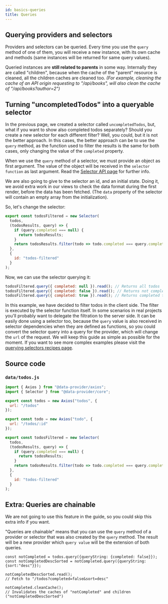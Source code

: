 ```yaml
---
id: basics-queries
title: Queries
---
```


## Querying providers and selectors

Providers and selectors can be queried. Every time you use the `query` method of one of them, you will receive a new instance, with its own cache and methods (same instances will be returned for same query values).

Queried instances are __still related to parents__ in some way. Internally they are called "children", because when the cache of the "parent" resource is cleaned, all the children caches are cleaned too. _(For example, cleaning the cache of an API origin requesting to "/api/books", will also clean the cache of "/api/books?author=2")_

## Turning "uncompletedTodos" into a queryable selector

In the previous page, we created a selector called `uncompletedTodos`, but, what if you want to show also completed todos separately? Should you create a new selector for each different filter? Well, you could, but it is not the better approach. In this cases, the better approach can be to use the `query` method, as the function used to filter the results is the same for both cases, only changing the value of the `completed` property.

When we use the `query` method of a selector, we must provide an object as first argument. The value of the object will be received in the `selector function` as last argument. Read the [Selector API page](api-selector.md) for further info.

We are also going to give to the selector an id, and an initial state. Doing it, we avoid extra work in our views to check the data format during the first render, before the data has been fetched. (The `data` property of the selector will contain an empty array from the initialization).

So, let's change the selector:

```javascript
export const todosFiltered = new Selector(
  todos,
  (todosResults, query) => {
    if (query.completed === null) {
      return todosResults;
    }
    return todosResults.filter(todo => todo.completed === query.completed)
  },
  {
    id: "todos-filtered"
  }
);
```

Now, we can use the selector querying it:

```javascript
todosFiltered.query({ completed: null }).read(); // Returns all todos
todosFiltered.query({ completed: false }).read(); // Returns not completed todos
todosFiltered.query({ completed: true }).read(); // Returns completed todos
```

In this example, we have decided to filter todos in the client side. The filter is executed by the selector function itself. In some scenarios in real projects you'll probably want to delegate the filtration to the server side. It can be easily done using a selector too, because the `query` value is also received in selector dependencies when they are defined as functions, so you could convert the selector query into a query for the provider, which will change the `url` of the request. We will keep this guide as simple as possible for the moment. If you want to see more complex examples please visit the [querying selectors recipes page](recipes-querying-selectors.md).

## Source code

### `data/todos.js`

```javascript
import { Axios } from "@data-provider/axios";
import { Selector } from "@data-provider/core";

export const todos = new Axios("todos", {
  url: "/todos"
});

export const todo = new Axios("todo", {
  url: "/todos/:id"
});

export const todosFiltered = new Selector(
  todos,
  (todosResults, query) => {
    if (query.completed === null) {
      return todosResults;
    }
    return todosResults.filter(todo => todo.completed === query.completed)
  },
  {
    id: "todos-filtered"
  }
);
```

## Extra: Queries are chainable

We are not going to use this feature in the guide, so you could skip this extra info if you want.

"Queries are chainable" means that you can use the `query` method of a provider or selector that was also created by the `query` method. The result will be a new provider which `query value` will be the extension of both queries.

```
const notCompleted = todos.query({queryString: {completed: false}});
const notCompletedDescSorted = notCompleted.query({queryString: {sort:"desc"}});

notCompletedDescSorted.read();
// Fetch to "/todos?completed=false&sort=desc"

notCompleted.cleanCache();
// Invalidates the caches of "notCompleted" and children ("notCompletedDescSorted")
```
